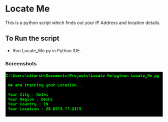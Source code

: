 # Locate Me
This is a python script which finds out your IP Address and location details.  

## To Run the script
- Run Locate_Me.py in Python IDE.

### Screenshots

<img src="https://github.com/utkarsh-yadav1231/Mini-Projects/blob/master/Locate%20Me/Screenshot.PNG" alt="SS"/>

